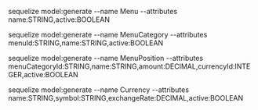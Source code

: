 sequelize model:generate --name Menu --attributes name:STRING,active:BOOLEAN

sequelize model:generate --name MenuCategory --attributes menuId:STRING,name:STRING,active:BOOLEAN

sequelize model:generate --name MenuPosition --attributes menuCategoryId:STRING,name:STRING,amount:DECIMAL,currencyId:INTEGER,active:BOOLEAN

sequelize model:generate --name Currency --attributes name:STRING,symbol:STRING,exchangeRate:DECIMAL,active:BOOLEAN

